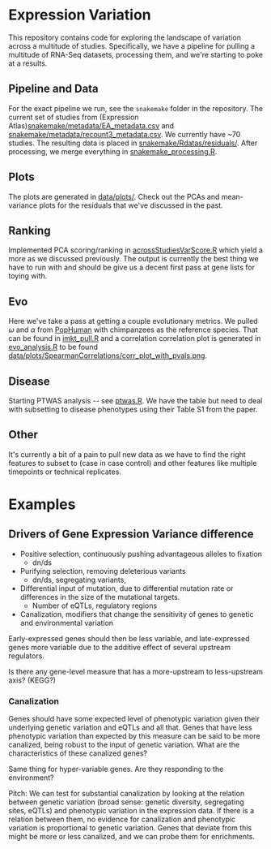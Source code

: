 # Expression Variation

This repository contains code for exploring the landscape of variation across a multitude of studies. Specifically, we have a pipeline for pulling a multitude of RNA-Seq datasets, processing them, and we're starting to poke at a results.

## Pipeline and Data

For the exact pipeline we run, see the `snakemake` folder in the repository. The current set of studies from (Expression Atlas)[snakemake/metadata/EA_metadata.csv](snakemake/metadata/EA_metadata.csv) and [snakemake/metadata/recount3_metadata.csv](snakemake/metadata/recount3_metadata.csv). We currently have ~70 studies. The resulting data is placed in [snakemake/Rdatas/residuals/](snakemake/Rdatas/residuals/). After processing, we merge everything in [snakemake_processing.R](snakemake_processing.R).

## Plots
The plots are generated in [data/plots/](data/plots/). Check out the PCAs and mean-variance plots for the residuals that we've discussed in the past.

## Ranking

Implemented PCA scoring/ranking in [acrossStudiesVarScore.R](acrossStudiesVarScore.R) which yield a more as we discussed previously. The output is currently the best thing we have to run with and should be give us a decent first pass at gene lists for toying with.

## Evo

Here we've take a pass at getting a couple evolutionary metrics. We pulled $\omega$ and $\alpha$ from [PopHuman](https://academic.oup.com/nar/article/46/D1/D1003/4559406) with chimpanzees as the reference species. That can be found in [imkt_pull.R](imkt_pull.R) and a correlation correlation plot is generated in [evo_analysis.R](evo_analysis.R) to be found [data/plots/SpearmanCorrelations/corr_plot_with_pvals.png](data/plots/SpearmanCorrelations/corr_plot_with_pvals.png).


## Disease

Starting PTWAS analysis -- see [ptwas.R](ptwas.R). We have the table but need to deal with subsetting to disease phenotypes using their Table S1 from the paper.

## Other

It's currently a bit of a pain to pull new data as we have to find the right features to subset to (case in case control) and other features like multiple timepoints or technical replicates.

# Examples

## Drivers of Gene Expression Variance difference

- Positive selection, continuously pushing advantageous alleles to fixation
    - dn/ds
- Purifying selection, removing deleterious variants
    - dn/ds, segregating variants, 
- Differential input of mutation, due to differential mutation rate or differences in the size of the mutational targets. 
    - Number of eQTLs, regulatory regions
- Canalization, modifiers that change the sensitivity of genes to genetic and environmental variation

Early-expressed genes should then be less variable, and late-expressed genes more variable due to the additive effect of several upstream regulators.

Is there any gene-level measure that has a more-upstream to less-upstream axis? (KEGG?)

### Canalization

Genes should have some expected level of phenotypic variation given their underlying genetic variation and eQTLs and all that. Genes that have less phenotypic variation than expected by this measure can be said to be more canalized, being robust to the input of genetic variation. What are the characteristics of these canalized genes?

Same thing for hyper-variable genes. Are they responding to the environment?

Pitch: We can test for substantial canalization by looking at the relation between genetic variation (broad sense: genetic diversity, segregating sites, eQTLs) and phenotypic variation in the expression data. If there is a relation between them, no evidence for canalization and phenotypic variation is proportional to genetic variation. Genes that deviate from this might be more or less canalized, and we can probe them for enrichments.
